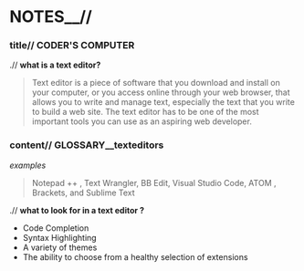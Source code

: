 # NOTES__//

### title// CODER'S COMPUTER 

.// <b> what is a text editor? </b>

> Text editor is a piece of software that you download and install on
your computer, or you access online through your web browser, that
allows you to write and manage text, especially the text that you write
to build a web site. The text editor has to be one of the most
important tools you can use as an aspiring web developer.

### content// GLOSSARY__texteditors

<i> examples </i>
> Notepad ++ , Text Wrangler, BB Edit, Visual Studio Code, ATOM , Brackets, and Sublime Text

.// <b> what to look for in a text editor ? </b>
<ul>
  <li> Code Completion </li>
  <li> Syntax Highlighting</li>
  <li> A variety of themes</li>
  <li> The ability to choose from a healthy selection of extensions</li>
 </ul> 
